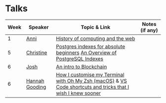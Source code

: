 # Talks

| Week | Speaker | Topic & Link | Notes (if any)
| ---- | ----------- | -------- | -------- |
| 1 | [Anni](https://twitter.com/intersticia?lang=en) | [History of computing and the web](https://www.dropbox.com/s/ad2x3mjr1co5esz/fac21mar2021.pdf?dl=0 )  |
| 5 | [Christine]() | [Postgres indexes for absolute beginners](https://medium.com/pgmustard/postgres-indexes-for-absolute-beginners-b95dfbe5a1e2) [An Overview of PostgreSQL Indexes](https://www.enterprisedb.com/postgres-tutorials/overview-postgresql-indexes)  |
| 6 | [Josh](https://github.com/jhart5) | [An intro to Blockchain](https://docs.google.com/presentation/d/1dtJZruau7ZgJQeQCdmxo3Hsx1CrkbSKNRoyx-sEyOsY/edit#slide=id.p)  |
| 6 | [Hannah Gooding](https://github.com/hannahgooding) | [How I customise my Terminal with Oh My Zsh (macOS)](https://dev.to/hannahgooding/how-i-customise-my-terminal-with-oh-my-zsh-macos-427i) & [VS Code shortcuts and tricks that I wish I knew sooner](https://dev.to/hannahgooding/vs-code-shortcuts-and-tricks-that-i-wish-i-knew-sooner-3mcj)  | 
